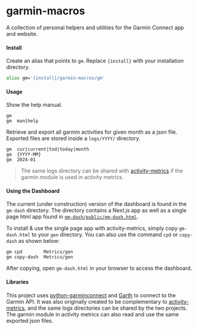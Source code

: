 # garmin-macros
A collection of personal helpers and utilities for the Garmin Connect app and website.

#### Install

Create an alias that points to `gm`. Replace `{install}` with your installation directory.

```bash
alias gm='{install}/garmin-macros/gm'
```

#### Usage

Show the help manual.

```console
gm
gm  man|help
```

Retrieve and export all garmin activities for given month as a json file. Exported files are stored inside a `logs/YYYY/` directory. 

```console
gm  cur|current|tod|today|month
gm  {YYYY-MM}
gm  2024-01
```
> The same logs directory can be shared with [activity-metrics](https://github.com/ryt/activity-metrics) if the garmin module is used in activity metrics.
> 

#### Using the Dashboard

The current (under construction) version of the dashboard is found in the `gm-dash` directory. The directory contains a Next.js app as well as a single page html app found in [`gm-dash/public/gm-dash.html`](gm-dash/public/gm-dash.html).

To install & use the single page app with activity-metrics, simply copy `gm-dash.html` to your `gen` directory. You can also use the command `cpd` or `copy-dash` as shown below:

```console
gm cpd        Metrics/gen
gm copy-dash  Metrics/gen
```
After copying, open `gm-dash.html` in your browser to access the dashboard.


#### Libraries
This project uses [python-garminconnect](https://github.com/cyberjunky/python-garminconnect) and [Garth](https://github.com/matin/garth) to connect to the Garmin API. It was also originally created to be complementary to [activity-metrics](https://github.com/ryt/activity-metrics), and the same logs directories can be shared by the two projects. The garmin module in activity metrics can also read and use the same exported json files.

